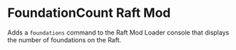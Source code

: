 FoundationCount Raft Mod
========================

Adds a `foundations` command to the Raft Mod Loader console that
displays the number of foundations on the Raft.

